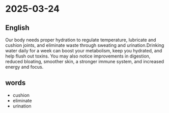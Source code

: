 # 2025-03-24

## English
Our body needs proper hydration to
regulate temperature, lubricate and
cushion joints, and eliminate waste
through sweating and urination.Drinking
water daily for a week can boost your
metabolism, keep you hydrated, and help
flush out toxins. You may also notice
improvements in digestion, reduced
bloating, smoother skin, a stronger
immune system, and increased energy and
focus.

## words
* cushion
* eliminate
* urination
